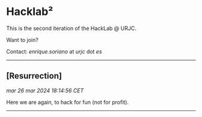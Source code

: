 # Hacklab²

This is the second iteration of the HackLab @ URJC.

Want to join?

Contact: *enrique.soriano* at *urjc* dot *es*

---

## [Resurrection]
_mar 26 mar 2024 18:14:56 CET_

Here we are again, to hack for fun (not for profit).

---
